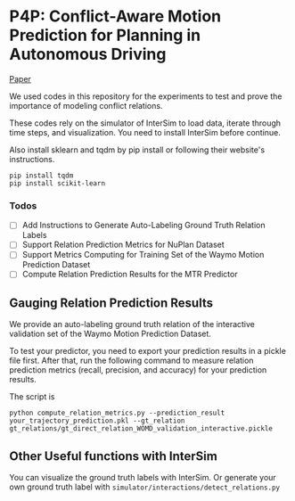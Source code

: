 # P4P: Conflict-Aware Motion Prediction for Planning in Autonomous Driving

[Paper](https://arxiv.org/abs/2211.01634)

We used codes in this repository for the experiments to test and prove the importance of modeling conflict relations. 

These codes rely on the simulator of InterSim to load data, iterate through time steps, and visualization. You need to install InterSim before continue.

Also install sklearn and tqdm by pip install or following their website's instructions.

```
pip install tqdm
pip install scikit-learn
```

### Todos

- [ ] Add Instructions to Generate Auto-Labeling Ground Truth Relation Labels 
- [ ] Support Relation Prediction Metrics for NuPlan Dataset
- [ ] Support Metrics Computing for Training Set of the Waymo Motion Prediction Dataset
- [ ] Compute Relation Prediction Results for the MTR Predictor

## Gauging Relation Prediction Results

We provide an auto-labeling ground truth relation of the interactive validation set of the Waymo Motion Prediction Dataset.

To test your predictor, you need to export your prediction results in a pickle file first. After that,
run the following command to measure relation prediction metrics (recall, precision, and accuracy) for your prediction results.

The script is 

```
python compute_relation_metrics.py --prediction_result your_trajectory_prediction.pkl --gt_relation gt_relations/gt_direct_relation_WOMD_validation_interactive.pickle 
```

## Other Useful functions with InterSim

You can visualize the ground truth labels with InterSim. Or generate your own ground truth label with `simulator/interactions/detect_relations.py`


